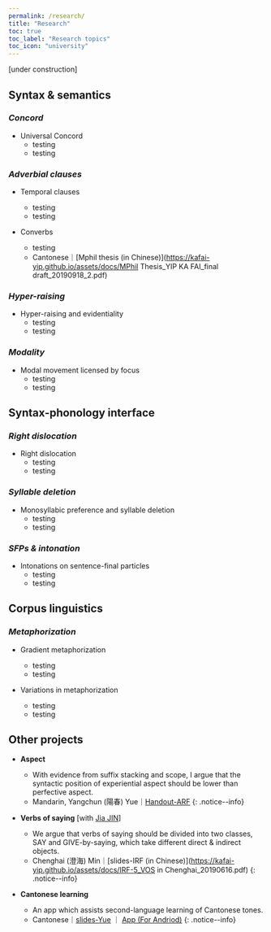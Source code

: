 ```yaml
---
permalink: /research/
title: "Research"
toc: true
toc_label: "Research topics"
toc_icon: "university"
---
```


[under construction]

## Syntax & semantics

### *Concord*

- Universal Concord
    - testing
    - testing


### *Adverbial clauses*
- Temporal clauses
    - testing
    - testing

- Converbs
    - testing
    - Cantonese｜[Mphil thesis (in Chinese)](https://kafai-yip.github.io/assets/docs/MPhil Thesis_YIP KA FAI_final draft_20190918_2.pdf)

### *Hyper-raising*

- Hyper-raising and evidentiality
    - testing
    - testing
 
### *Modality*

- Modal movement licensed by focus
    - testing
    - testing

## Syntax-phonology interface

### *Right dislocation*

- Right dislocation
    - testing
    - testing

### *Syllable deletion*

- Monosyllabic preference and syllable deletion
    - testing
    - testing

### *SFPs & intonation*

- Intonations on sentence-final particles
    - testing
    - testing

## Corpus linguistics

### *Metaphorization*

- Gradient metaphorization
    - testing
    - testing

- Variations in metaphorization
    - testing
    - testing

## Other projects

- **Aspect**
    - With evidence from suffix stacking and scope, I argue that the syntactic position of experiential aspect should be lower than perfective aspect.
    - Mandarin, Yangchun (陽春) Yue｜[Handout-ARF]((https://kafai-yip.github.io/assets/docs/ARF2020_perfective_handout_20201212.pdf))
{: .notice--info}

- **Verbs of saying** [with [Jia JIN](https://myweb.cuhk.edu.cn/jinjia)]
    - We argue that verbs of saying should be divided into two classes, SAY and GIVE-by-saying, which take different direct & indirect objects. 
    - Chenghai (澄海) Min｜[slides-IRF (in Chinese)](https://kafai-yip.github.io/assets/docs/IRF-5_VOS in Chenghai_20190616.pdf)
{: .notice--info}

- **Cantonese learning**
    - An app which assists second-language learning of Cantonese tones.
    - Cantonese｜[slides-Yue](https://docs.google.com/presentation/d/1qJQlwvJAXd_KDMfQaqr21ZZdPj3p17dDsMirqcedfD8/edit?usp=sharing) ｜ [App (For Andriod)](https://drive.google.com/file/d/15MCHYrVcpEPJf59HjeGXEEAF9aukUN-9/view?usp=sharing)
{: .notice--info}

